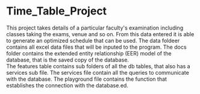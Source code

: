 # Time_Table_Project
This project takes details of a particular faculty's examination including classes taking the exams, venue and so on. From this data entered it is able to generate an optimized schedule that can be used.
The data foldeer contains all excel data files that will be inputed to the program. The docs folder contains the extended entity relationship (EER) model of the database, that is the saved copy of the database.  
The features table contains sub folders of all the db tables, that also has a services sub file. The services file contain all the queries to communicate with the database.
The playground file contains the function that establishes the connection with the database.ed.
